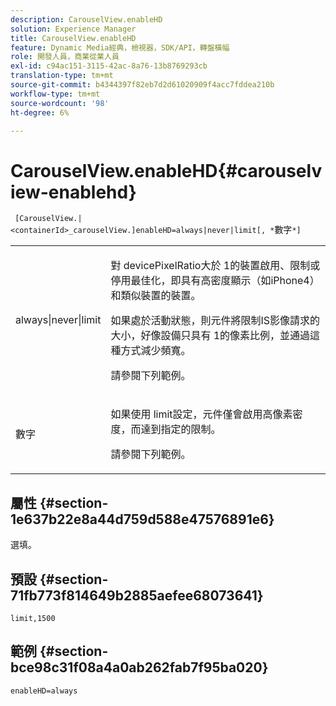 ```yaml
---
description: CarouselView.enableHD
solution: Experience Manager
title: CarouselView.enableHD
feature: Dynamic Media經典，檢視器，SDK/API，轉盤橫幅
role: 開發人員，商業從業人員
exl-id: c94ac151-3115-42ac-8a76-13b8769293cb
translation-type: tm+mt
source-git-commit: b4344397f82eb7d2d61020909f4acc7fddea210b
workflow-type: tm+mt
source-wordcount: '98'
ht-degree: 6%

---
```


# CarouselView.enableHD{#carouselview-enablehd}

` [CarouselView.|<containerId>_carouselView.]enableHD=always|never|limit[, *`數字`*]`

<table id="table_0BEA0B5FFDF64E5594B534B2A87A6D88"> 
 <tbody> 
  <tr> 
   <td colname="col1"> <p> <span class="codeph"> always|never|limit</span> </p> </td> 
   <td colname="col2"> <p> 對<span class="codeph"> devicePixelRatio</span>大於<span class="codeph"> 1</span>的裝置啟用、限制或停用最佳化，即具有高密度顯示（如iPhone4）和類似裝置的裝置。 </p> <p>如果處於活動狀態，則元件將限制IS影像請求的大小，好像設備只具有<span class="codeph"> 1</span>的像素比例，並通過這種方式減少頻寬。 </p> <p>請參閱下列範例。 </p> </td> 
  </tr> 
  <tr> 
   <td colname="col1"> <p> <span class="codeph"><span class="varname"> 數字</span></span> </p> </td> 
   <td colname="col2"> <p> 如果使用<span class="codeph"> limit</span>設定，元件僅會啟用高像素密度，而達到指定的限制。 </p> <p>請參閱下列範例。 </p> </td> 
  </tr> 
 </tbody> 
</table>

## 屬性 {#section-1e637b22e8a44d759d588e47576891e6}

選填。

## 預設 {#section-71fb773f814649b2885aefee68073641}

`limit,1500`

## 範例 {#section-bce98c31f08a4a0ab262fab7f95ba020}

`enableHD=always`
